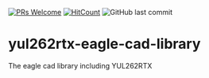 [![PRs Welcome](https://img.shields.io/badge/PRs-welcome-brightgreen.svg?style=flat-square)](http://makeapullrequest.com)
[![HitCount](http://hits.dwyl.io/nulLeeKH/yul262rtx-eagle-cad-library.svg)](http://hits.dwyl.io/nulLeeKH/yul262rtx-eagle-cad-library)
![GitHub last commit](https://img.shields.io/github/last-commit/nulLeeKH/yul262rtx-eagle-cad-library.svg)

# yul262rtx-eagle-cad-library
The eagle cad library including YUL262RTX
